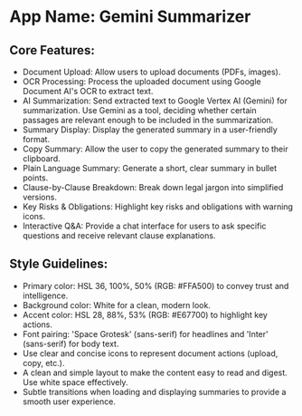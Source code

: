 # **App Name**: Gemini Summarizer

## Core Features:

- Document Upload: Allow users to upload documents (PDFs, images).
- OCR Processing: Process the uploaded document using Google Document AI's OCR to extract text.
- AI Summarization: Send extracted text to Google Vertex AI (Gemini) for summarization. Use Gemini as a tool, deciding whether certain passages are relevant enough to be included in the summarization.
- Summary Display: Display the generated summary in a user-friendly format.
- Copy Summary: Allow the user to copy the generated summary to their clipboard.
- Plain Language Summary: Generate a short, clear summary in bullet points.
- Clause-by-Clause Breakdown: Break down legal jargon into simplified versions.
- Key Risks & Obligations: Highlight key risks and obligations with warning icons.
- Interactive Q&A: Provide a chat interface for users to ask specific questions and receive relevant clause explanations.

## Style Guidelines:

- Primary color: HSL 36, 100%, 50% (RGB: #FFA500) to convey trust and intelligence.
- Background color: White for a clean, modern look.
- Accent color: HSL 28, 88%, 53% (RGB: #E67700) to highlight key actions.
- Font pairing: 'Space Grotesk' (sans-serif) for headlines and 'Inter' (sans-serif) for body text.
- Use clear and concise icons to represent document actions (upload, copy, etc.).
- A clean and simple layout to make the content easy to read and digest. Use white space effectively.
- Subtle transitions when loading and displaying summaries to provide a smooth user experience.
